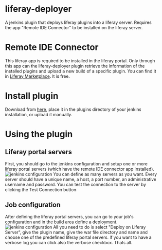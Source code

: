 liferay-deployer
================

A jenkins plugin that deploys liferay plugins into a liferay server. Requires the app "Remote IDE Connector" to be installed on the liferay server.

Remote IDE Connector
====================
This liferay app is required to be installed in the liferay portal. Only through this app can the liferay-deployer plugin retrieve the information of the installed plugins and upload a new build of a specific plugin.
You can find it in [Liferay Marketplace](https://www.liferay.com/marketplace). It is free.

Install plugin
==============
Download from [here](https://github.com/technopolis/liferay-deployer/blob/master/target/liferay-deployer.hpi?raw=true), place it in the plugins directory of your jenkins installation, or upload it manually.

Using the plugin
================
## Liferay portal servers
First, you should go to the jenkins configuration and setup one or more liferay portal servers (which have the remote IDE connector app installed).
![jenkins configuration](https://raw.github.com/technopolis/liferay-deployer/master/doc/jenkins-configuration.png)
You can define as many servers as you want. Every server should have a unique name, a host, a port number, an administrative username and password. You can test the connection to the server by clicking the Test Connection button
## Job configuration
After defining the liferay portal servers, you can go to your job's configuration and in the build area define a deployment. 
![jenkins configuration](https://raw.github.com/technopolis/liferay-deployer/master/doc/job-configuration.png)
All you need to do is select "Deploy on Liferay Server", give the plugin name, give the war file directory and name and choose one of the predefined liferay portal servers. If you want to have a verbose log you can click also the verbose checkbox. Thats all.